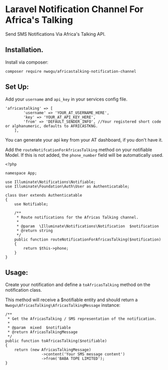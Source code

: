 # Laravel Notification Channel For Africa's Talking 
Send SMS Notifications Via Africa's Talking API.   

## Installation.

Install via composer: 

```composer require nwogu/africastalking-notification-channel```

## Set Up:

Add  your ```username``` and ```api_key``` in your services config file.  
```
'africastalking' => [
        'username' => 'YOUR_AT_USERNAME_HERE',
        'key' => 'YOUR_AT_API_KEY_HERE',
        'from' => 'DEFAULT_SENDER_INFO', //Your registered short code or alphanumeric, defaults to AFRICASTKNG.
    ],
```  
You can generate your api key from your AT dashboard, if you don't have it.

Add the ```routeNotifcationForAfricasTalking``` method on your notifiable Model. If this is not added,
the ```phone_number``` field will be automatically used.  

```
<?php

namespace App;

use Illuminate\Notifications\Notifiable;
use Illuminate\Foundation\Auth\User as Authenticatable;

class User extends Authenticatable
{
    use Notifiable;

    /**
     * Route notifications for the Africas Talking channel.
     *
     * @param  \Illuminate\Notifications\Notification  $notification
     * @return string
     */
    public function routeNotificationForAfricasTalking($notification)
    {
        return $this->phone;
    }
}
```

## Usage:  

Create your notification and define a ```toAfricasTalking``` method on the notification class.  

This method will receive a $notifiable entity and should return a   
```Nwogu\AfricasTalking\AfricasTalkingMessage``` instance:

```
/**
 * Get the AfricasTalking / SMS representation of the notification.
 *
 * @param  mixed  $notifiable
 * @return AfricasTalkingMessage
 */
public function toAfricasTalking($notifiable)
{
    return (new AfricasTalkingMessage)
                ->content('Your SMS message content')
                ->from('BABA TOPE LIMITED');
}
```  

